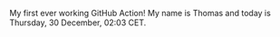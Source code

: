 My first ever working GitHub Action!
My name is Thomas and today is Thursday, 30 December, 02:03 CET. 
